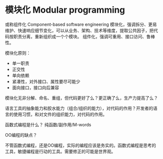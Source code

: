 # 模块化 Modular programming 
或称组件化 Component-based software engineering
模块化，强调拆分、更易维护、快速响应细节变化，可以从业务、架构、技术等维度，提取公共因子，把代码按职责分离，重新组织成一个个模块。
组件化，强调可重用、接口访问、鲁棒性。

模块化原则：
+ 单一职责
+ 正交性
+ 单向依赖
+ 紧凑性，对外接口、属性要尽可能少
+ 面向接口，接口向后兼容

模块化无非分解、命名、重组，但代码更好了么？更正确了么，生产力提高了么？

语言工具的抽象能力和胶水能力（组合/组织的能力），对代码的作用？开发者的语言的使用习惯，和对文件的组织能力，对代码的作用。

函数式编程是什么？
纯函数/副作用/M-words

OO编程的缺点？

不管函数式编程，还是OO编程，实际的编程应该是务实的。函数式编程是思考的工具，敏捷编程是行动的工具。需要修正的可能是世界观。
